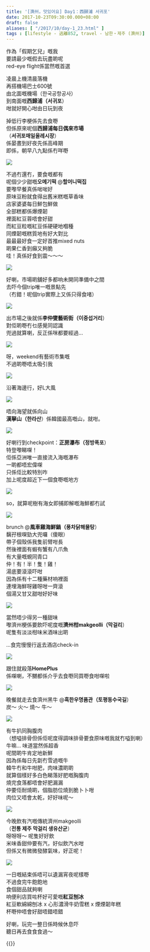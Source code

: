 ```yaml
---
title: '[濟州，맛있어요] Day1：西歸浦 서귀포'
date: 2017-10-23T09:30:00.000+08:00
draft: false
aliases: [ "/2017/10/day-1_23.html" ]
tags : [lifestyle - 逃離852, travel - 남한・제주 (濟州)]
---
```


作為「假期乞兒」嘅我  
要請最少嘅假去玩盡啲呢  
red-eye flight係當然嘅首選  
  
凌晨上機清晨落機  
再搭機場巴士600號  
由北面嘅機場（한국공항공사）  
到南面嘅**西歸浦（서귀포**）  
咁就好開心咁由日玩到夜  
  
掉低行李梗係先去食嘢  
但係原來呢個**西歸浦每日偶來市場**  
（**서귀포매일올레시장**）  
係晏晝到好夜先係高峰期  
即係，朝早八九點係冇咩嘢  

![](https://c1.staticflickr.com/5/4501/37137124484_f62c402eee_z.jpg)

不過冇還冇，要食嘅都有  
呢個少少甜嘅**오메기떡** @**할머니떡집**  
要嚟早餐真係啱啱好  
原味豆粉就食得出舊米糕嘅草香味  
店家婆婆每日鮮包鮮做  
全部糕都係爆煙韌  
裡面紅豆蓉唔會好甜  
而紅豆粒嘅紅豆係硬硬地嗰種  
同煙韌嘅糕質地有好大對比  
最最最好食一定好首推mixed nuts  
啲果仁香到癲又夠脆  
哇！真係好食到震～～～  

![](https://c1.staticflickr.com/5/4481/37847121831_da8a056d1e_z.jpg)

好喇，市場啲舖好多都响未開同準備中之間  
去吓今個trip唯一嘅景點先  
（冇錯！呢個trip實際上又係只得食啫）  

![](https://c1.staticflickr.com/5/4486/37137123134_47106ae3ba_z.jpg)

出市場之後就係**李仲燮藝術街（이중섭거리**）  
對佢啲嘢冇乜感覺同認識  
兜過就算喇，反正係咪都要經過…  

![](https://c1.staticflickr.com/5/4462/37137123984_7ee4d355be_z.jpg)

呀，weekend有藝術市集嘅  
不過啲嘢唔太吸引我  

![](https://c1.staticflickr.com/5/4458/37847121431_effc67314a_z.jpg)

沿著海邊行，好L大風  

![](https://c1.staticflickr.com/5/4506/37137128204_ea9ed4fa02_z.jpg)

唔向海望就係向山  
**漢拏山（한라산**）係韓國最高嘅山，就咁。  

![](https://c1.staticflickr.com/5/4444/37137126964_172c06dd50_z.jpg)

好喇行到checkpoint：**正房瀑布（정방폭포**）  
特登嚟睇㗎！  
佢係亞洲唯一直接流入海嘅瀑布  
一啲都唔宏偉㗎  
只係佢比較特別咋  
加上呢度超近下一個食嘢嘅地方  

![](https://c1.staticflickr.com/5/4490/37137129304_6245139dbe_z.jpg)

so，就算呢樹有海女即捕即解嘅海鮮都冇試  

![](https://c1.staticflickr.com/5/4474/37137125074_f83536994d_z.jpg)

brunch @**風車雞海鮮鍋（풍차닭해물탕**）  
黐孖根㗎勁大兜囉（傻眼）  
帶子個殼係我隻前臂咁長  
然後裡面有蝦有蟹有八爪魚  
有大量嘅蜆同青口  
仲！有！半！隻！雞！  
湯底要滾滾吓咁  
因為係有十二種藥材响裡面  
連埋海鮮呀雞呀咁一齊滾  
個湯又甘又甜咁好好味  

![](https://c1.staticflickr.com/5/4509/37137122024_957289b534_z.jpg)

當然唔少得另一種甜味  
嚟濟州梗係要飲吓呢度嘅**濟州柑makgeolli（막걸리**）  
呢隻有淡淡柑味米酒味出啲  
  
...食完慢慢行返去酒店check-in  

![](https://c1.staticflickr.com/5/4453/37815522572_61f89a2ddd_z.jpg)

跟住就殺落**HomePlus**  
係㗎喇，不嬲都係介乎去食嘢同買嘢食咁㗎啦  

![](https://c1.staticflickr.com/5/4443/37815524222_2a5d965275_z.jpg)

晚餐就走去食濟州黑牛 @**흑한우명품관（토평동수국길**）  
炭～ 火～ 燒～ 牛～  

![](https://c1.staticflickr.com/5/4444/37589594310_1d07a95a5d_z.jpg)

有牛扒同胸腹肉  
（想嗌排骨但係佢呢度得調味排骨要食原味嘅我就冇嗌到喇）  
牛嘛… 味道當然係超香  
呢間啲牛肯定地新鮮  
因為係每日先劏冇雪過嘅牛  
韓牛冇和牛咁肥，肉味濃啲啲  
就算個樣好多白色睇落好肥嘅胸腹肉  
燒完食落都唔會好肥漏漏  
仲要佢耐燒啲，個脂肪位燒到脆卜卜咁  
肉位又唔會太乾，好好味呢～  

![](https://c1.staticflickr.com/5/4471/37589592330_62cbd55182_z.jpg)

今晚飲有汽嘅傳統濟州makgeolli  
（**전통 제주 막걸리 생유산균**）  
呀呀呀～ 呢隻好好飲  
米味香甜仲要有汽，好似飲汽水咁  
但係又有微微發酵氣味，好正呢！  

![](https://c1.staticflickr.com/5/4496/37589591440_db442a4199_z.jpg)

一日嘅結束係唔可以遺漏宵夜呢樣嘢  
不過食完牛飽飽地  
食個甜品就夠喇  
响便利店買咗杯好可愛嘅**紅豆刨冰**  
紅豆軟綿綿刨冰 x 心形濃滑牛奶雪糕 x 煙煙韌年糕  
杯嘢仲唔會好甜唔錯唔錯  
  
  
好喇，玩完一整日係時候休息吓  
聽日再去食食食過～  
  
{{<jeju>}}
